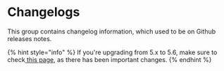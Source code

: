 # Changelogs

This group contains changelog information, which used to be on Github releases notes.

{% hint style="info" %}
If you're upgrading from 5.x to 5.6, make sure to check[ this page](5.x-greater-than-5.6-important-changes.md), as there has been important changes.
{% endhint %}
